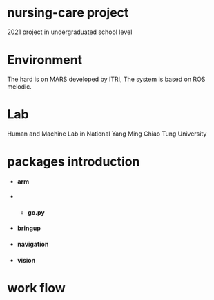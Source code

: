 # nursing-care project
2021 project in undergraduated school level

# Environment
The hard is on MARS developed by ITRI, The system is based on ROS melodic.


# Lab
Human and Machine Lab in National Yang Ming Chiao Tung University

# packages introduction
- #### arm
- - #### go.py
- #### bringup
- #### navigation
- #### vision
# work flow
